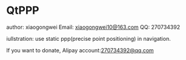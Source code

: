 # QtPPP
author: xiaogongwei
Email: xiaogongwei10@163.com
QQ: 270734392

iullstration:
use static ppp(precise point positioning) in navigation.

If you want to donate, Alipay account:270734392@qq.com
